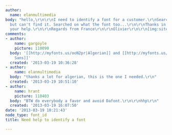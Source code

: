 ```yaml
---
author:
  name: elanmultimedia
body: "hello,\r\n\r\nI need to identify a font for a customer.\r\nSearched on dafont
  but can't find it. Searched on what the font too...\r\n\r\nThanks in advance for
  your help.\r\n\r\nRegards from France\r\n\r\nOlivier\r\n\r\n[img:sites/default/files/old-images/photo_5020.JPG]"
comments:
- author:
    name: gargoyle
    picture: 110090
  body: '[[http://myfonts.us/ooN2pr|Algerian]] and [[http://myfonts.us/lMFe6c|Gill
    Sans]]'
  created: '2013-03-19 10:36:28'
- author:
    name: elanmultimedia
  body: "thanks a lot for algerian, this is the one I needed.\r\n"
  created: '2013-03-19 10:51:10'
- author:
    name: hrant
    picture: 110403
  body: "BTW do everybody a favor and avoid Dafont.\r\n\r\nhhp\r\n"
  created: '2013-03-19 16:07:50'
date: '2013-03-19 10:21:43'
node_type: font_id
title: Need help to identify a font

---
```

